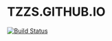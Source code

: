 # TZZS.GITHUB.IO
[![Build Status](https://travis-ci.org/tzzs/tzzs.github.io.svg?branch=hexo)](https://travis-ci.org/tzzs/tzzs.github.io)